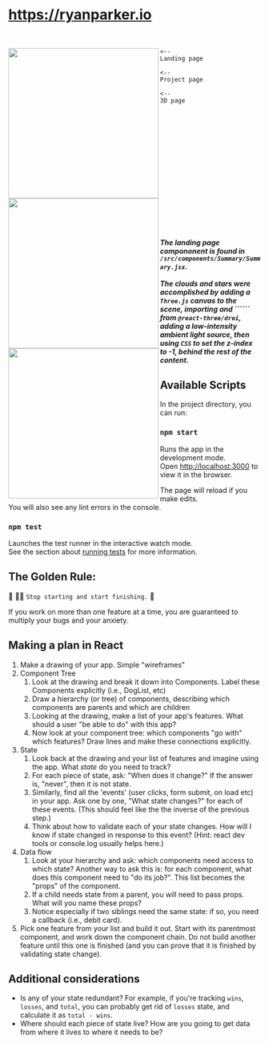 # https://ryanparker.io
<p>&nbsp;</p>

<img src="https://user-images.githubusercontent.com/107072854/228451387-4d752b01-9d31-4f17-8ae9-271cc8a08a0e.png" height="300px" width="auto" align="left"/><p align="left"><code><-- Landing page</code></p>
<img align="left" src="https://user-images.githubusercontent.com/107072854/228451404-95b4ad06-1038-46c2-8f45-6ec868312b4a.png" height="300px" width="auto"/><p align="left"><code><-- Project page</code></p>
<img align="left" src="https://user-images.githubusercontent.com/107072854/228451371-7fc9c52e-1c7d-4b7f-9514-1545c0f613c2.png" height="300px" width="auto"/><p align="left"><code><-- 3D page</code></p>
<p>&nbsp;</p>
<p>&nbsp;</p>
<p>&nbsp;</p>
<p>&nbsp;</p>
<p>&nbsp;</p>
<p>&nbsp;</p>
<p>&nbsp;</p>
<p>&nbsp;</p>

<h5 align="left">
    The landing page compononent is found in 
    <code>/src/components/Summary/Summary.jsx</code>.
    <br />
    <br /> 
    The clouds and stars were accomplished by adding a 
    <code>Three.js</code> 
    canvas to the scene, importing 
    <code><Stars /></code> and 
    ```<Cloud />``` from 
    <code>@react-three/drei</code>, 
    adding a low-intensity ambient light source, then using 
    <code>CSS</code> 
    to set the z-index to -1, behind the rest of the content.
</h5>

## Available Scripts

In the project directory, you can run:

### `npm start`

Runs the app in the development mode.\
Open [http://localhost:3000](http://localhost:3000) to view it in the browser.

The page will reload if you make edits.\
You will also see any lint errors in the console.

### `npm test`

Launches the test runner in the interactive watch mode.\
See the section about [running tests](https://facebook.github.io/create-react-app/docs/running-tests) for more information.

## The Golden Rule: 

🦸 🦸‍♂️ `Stop starting and start finishing.` 🏁

If you work on more than one feature at a time, you are guaranteed to multiply your bugs and your anxiety.

## Making a plan in React
1) Make a drawing of your app. Simple "wireframes" 
1) Component Tree
    1) Look at the drawing and break it down into Components. Label these Components explicitly (i.e., DogList, etc)
    1) Draw a hierarchy (or tree) of components, describing which components are parents and which are children 
    1) Looking at the drawing, make a list of your app's features. What should a user "be able to do" with this app?
    1) Now look at your component tree: which components "go with" which features? Draw lines and make these connections explicitly.
1) State
    1) Look back at the drawing and your list of features and imagine using the app. What _state_ do you need to track? 
    1) For each piece of state, ask: "When does it change?" If the answer is, "never", then it is not state.
    1) Similarly, find all the 'events' (user clicks, form submit, on load etc) in your app. Ask one by one, "What state changes?" for each of these events. (This should feel like the the inverse of the previous step.)
    1) Think about how to validate each of your state changes. How will I know if state changed in response to this event? (Hint: react dev tools or console.log usually helps here.)
1) Data flow
    1) Look at your hierarchy and ask: which components need access to which state? Another way to ask this is: for each component, what does this component need to "do its job?". This list becomes the "props" of the component.
    1) If a child needs state from a parent, you will need to pass props. What will you name these props? 
    1) Notice especially if two siblings need the same state: if so, you need a callback (i.e., debit card).
1) Pick one feature from your list and build it out. Start with its parentmost component, and work down the component chain. Do not build another feature until this one is finished (and you can prove that it is finished by validating state change).

## Additional considerations
- Is any of your state redundant? For example, if you're tracking `wins`, `losses`, and `total`, you can probably get rid of `losses` state, and calculate it as `total - wins`.
- Where should each piece of state live? How are you going to get data from where it lives to where it needs to be?

